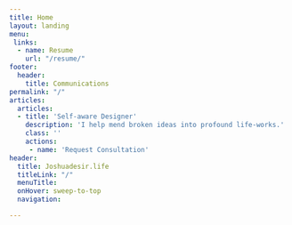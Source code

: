 ```yaml
---
title: Home
layout: landing
menu:
 links:
  - name: Resume
    url: "/resume/"
footer:
  header:
    title: Communications
permalink: "/"
articles:
  articles:
  - title: 'Self-aware Designer'
    description: 'I help mend broken ideas into profound life-works.'
    class: ''
    actions:
     - name: 'Request Consultation'
header:
  title: Joshuadesir.life
  titleLink: "/"
  menuTitle: 
  onHover: sweep-to-top
  navigation: 

---
```

